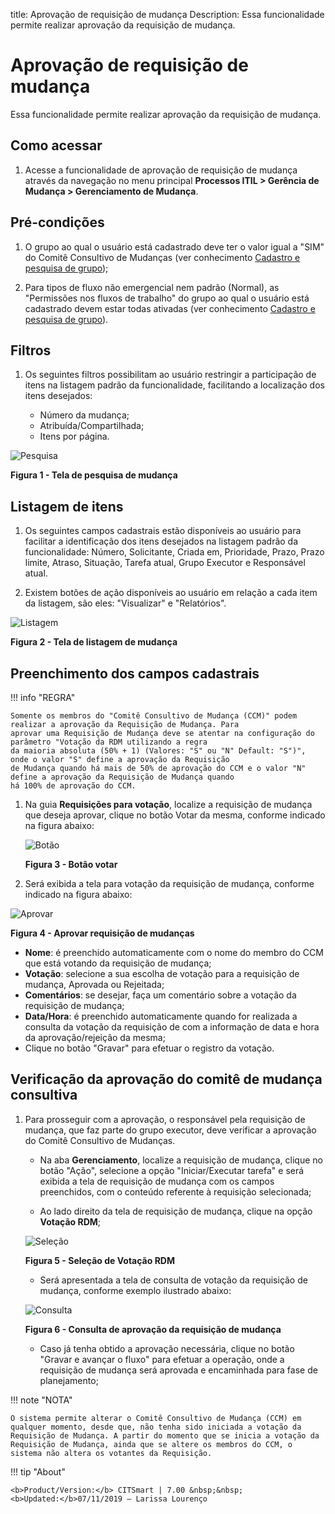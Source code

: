 title: Aprovação de requisição de mudança
Description: Essa funcionalidade permite realizar aprovação da requisição de mudança.
# Aprovação de requisição de mudança

Essa funcionalidade permite realizar aprovação da requisição de mudança.

Como acessar
---------------

1. Acesse a funcionalidade de aprovação de requisição de mudança através da navegação no menu 
principal **Processos ITIL > Gerência de Mudança > Gerenciamento de Mudança**.

Pré-condições
---------------

1. O grupo ao qual o usuário está cadastrado deve ter o valor igual a "SIM" do Comitê Consultivo 
de Mudanças (ver conhecimento [Cadastro e pesquisa de grupo](/pt-br/citsmart-platform-7/initial-settings/access-settings/user/group.html));

2. Para tipos de fluxo não emergencial nem padrão (Normal), as "Permissões nos fluxos de trabalho" do
grupo ao qual o usuário está cadastrado devem estar todas ativadas (ver conhecimento [Cadastro e pesquisa de grupo](/pt-br/citsmart-platform-7/initial-settings/access-settings/user/group.html)).

Filtros
--------

1. Os seguintes filtros possibilitam ao usuário restringir a participação de itens na listagem padrão da funcionalidade, 
facilitando a localização dos itens desejados:

     - Número da mudança;
     - Atribuída/Compartilhada;
     - Itens por página.

![Pesquisa](images/aprov-mud.img1.png)

**Figura 1 - Tela de pesquisa de mudança**

Listagem de itens
-------------------

1. Os seguintes campos cadastrais estão disponíveis ao usuário para facilitar a identificação dos itens desejados
na listagem padrão da funcionalidade: Número, Solicitante, Criada em, Prioridade, Prazo, Prazo limite, Atraso, Situação,
Tarefa atual, Grupo Executor e Responsável atual.

2. Existem botões de ação disponíveis ao usuário em relação a cada item da listagem, são eles: "Visualizar" e "Relatórios".

![Listagem](images/aprov-mud.img2.png)

**Figura 2 - Tela de listagem de mudança**

Preenchimento dos campos cadastrais
-------------------------------------

!!! info "REGRA"

    Somente os membros do "Comitê Consultivo de Mudança (CCM)" podem realizar a aprovação da Requisição de Mudança. Para
    aprovar uma Requisição de Mudança deve se atentar na configuração do parâmetro "Votação da RDM utilizando a regra 
    da maioria absoluta (50% + 1) (Valores: "S" ou "N" Default: "S")", onde o valor "S" define a aprovação da Requisição
    de Mudança quando há mais de 50% de aprovação do CCM e o valor "N" define a aprovação da Requisição de Mudança quando 
    há 100% de aprovação do CCM.
    
1. Na guia **Requisições para votação**, localize a requisição de mudança que deseja aprovar, clique no botão Votar da mesma,
conforme indicado na figura abaixo:

    ![Botão](images/aprov-mud.img3.png)

    **Figura 3 - Botão votar**

2. Será exibida a tela para votação da requisição de mudança, conforme indicado na figura abaixo:

![Aprovar](images/aprov-mud.img4.png)

**Figura 4 - Aprovar requisição de mudanças**

- **Nome**: é preenchido automaticamente com o nome do membro do CCM que está votando da requisição de mudança;
- **Votação**:  selecione a sua escolha de votação para a requisição de mudança, Aprovada ou Rejeitada;
- **Comentários**: se desejar, faça um comentário sobre a votação da requisição de mudança;
- **Data/Hora**: é preenchido automaticamente quando for realizada a consulta da votação da requisição de com a informação
de data e hora da aprovação/rejeição da mesma;
- Clique no botão "Gravar" para efetuar o registro da votação.

Verificação da aprovação do comitê de mudança consultiva
---------------------------------------------------------

1. Para prosseguir com a aprovação, o responsável pela requisição de mudança, que faz parte do grupo executor, deve verificar
a aprovação do Comitê Consultivo de Mudanças.

    - Na aba **Gerenciamento**, localize a requisição de mudança, clique no botão "Ação", selecione a opção "Iniciar/Executar tarefa" e será exibida a tela de requisição de mudança com os campos preenchidos, com o conteúdo referente à requisição selecionada;

    - Ao lado direito da tela de requisição de mudança, clique na opção **Votação RDM**;

    ![Seleção](images/aprov-mud.img5.png)

    **Figura 5 - Seleção de Votação RDM**

    - Será apresentada a tela de consulta de votação da requisição de mudança, conforme exemplo ilustrado abaixo:

    ![Consulta](images/aprov-mud.img6.png)

    **Figura 6 - Consulta de aprovação da requisição de mudança**

    - Caso já tenha obtido a aprovação necessária, clique no botão "Gravar e avançar o fluxo" para efetuar a operação, onde a requisição de mudança será aprovada e encaminhada para fase de planejamento;

!!! note "NOTA"

    O sistema permite alterar o Comitê Consultivo de Mudança (CCM) em qualquer momento, desde que, não tenha sido iniciada a votação da Requisição de Mudança. A partir do momento que se inicia a votação da Requisição de Mudança, ainda que se altere os membros do CCM, o sistema não altera os votantes da Requisição.
    
!!! tip "About"

    <b>Product/Version:</b> CITSmart | 7.00 &nbsp;&nbsp;
    <b>Updated:</b>07/11/2019 – Larissa Lourenço
